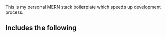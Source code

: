 This is my personal MERN stack boilerplate which speeds up development process.

## Includes the following

